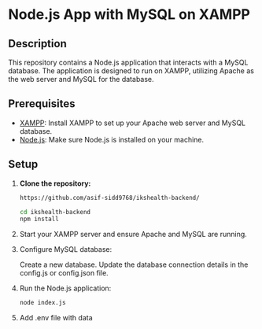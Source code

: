 # Node.js App with MySQL on XAMPP

## Description

This repository contains a Node.js application that interacts with a MySQL database. The application is designed to run on XAMPP, utilizing Apache as the web server and MySQL for the database.

## Prerequisites

- [XAMPP](https://www.apachefriends.org/index.html): Install XAMPP to set up your Apache web server and MySQL database.
- [Node.js](https://nodejs.org/): Make sure Node.js is installed on your machine.

## Setup

1. **Clone the repository:**

   ```bash
   https://github.com/asif-sidd9768/ikshealth-backend/

   cd ikshealth-backend
   npm install

2. Start your XAMPP server and ensure Apache and MySQL are running.

3. Configure MySQL database:

    Create a new database.
    Update the database connection details in the config.js or config.json file.

4. Run the Node.js application:
   ```bash
   node index.js

5. Add .env file with data
